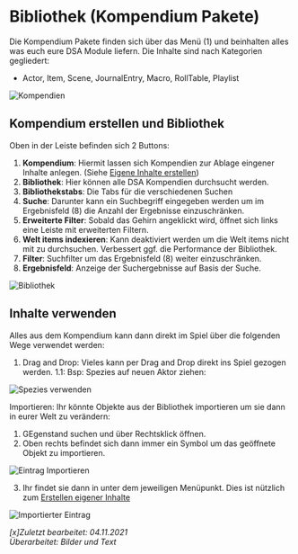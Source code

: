 # Bibliothek (Kompendium Pakete)
Die Kompendium Pakete finden sich über das Menü (1) und beinhalten alles was euch eure DSA Module liefern. Die Inhalte sind nach Kategorien gegliedert:
* Actor, Item, Scene, JournalEntry, Macro, RollTable, Playlist   
  
![Kompendien](https://user-images.githubusercontent.com/80099175/140278256-0608bed1-8f74-4aef-8981-878e02e3d884.png)  

## Kompendium erstellen und Bibliothek
Oben in der Leiste befinden sich 2 Buttons:
1. **Kompendium**: Hiermit lassen sich Kompendien zur Ablage eingener Inhalte anlegen. (Siehe [Eigene Inhalte erstellen](de-Eigene_Inhalte_erstellen))
2. **Bibliothek**: Hier können alle DSA Kompendien durchsucht werden.
3. **Bibliothekstabs**: Die Tabs für die verschiedenen Suchen
4. **Suche**: Darunter kann ein Suchbegriff eingegeben werden um im Ergebnisfeld (8) die Anzahl der Ergebnisse einzuschränken.
5. **Erweiterte Filter**: Sobald das Gehirn angeklickt wird, öffnet sich links eine Leiste mit erweiterten Filtern.
6. **Welt items indexieren**: Kann deaktiviert werden um die Welt items nicht mit zu durchsuchen. Verbessert ggf. die Performance der Bibliothek.
7. **Filter**: Suchfilter um das Ergebnisfeld (8) weiter einzuschränken.
8. **Ergebnisfeld**: Anzeige der Suchergebnisse auf Basis der Suche.
  
![Bibliothek](https://user-images.githubusercontent.com/80099175/140278554-38928f45-4f2f-4f3c-97d3-656fed47ca7b.png)  

## Inhalte verwenden
Alles aus dem Kompendium kann dann direkt im Spiel über die folgenden Wege verwendet werden: 
1. Drag and Drop: Vieles kann per Drag and Drop direkt ins Spiel gezogen werden. 
  1.1: Bsp: Spezies auf neuen Aktor ziehen:  
    
  ![Spezies verwenden](https://user-images.githubusercontent.com/80099175/140279378-61a5c6e7-1010-48f6-815a-9d2b510d498b.png)
  
Importieren: Ihr könnte Objekte aus der Bibliothek importieren um sie dann in eurer Welt zu verändern:  
1. GEgenstand suchen und über Rechtsklick öffnen.
2. Oben rechts befindet sich dann immer ein Symbol um das geöffnete Objekt zu importieren. 
    
  ![Eintrag Importieren](https://user-images.githubusercontent.com/80099175/140280655-6bf0a2dc-f714-44b2-912c-4a8561f08acf.png)

3. Ihr findet sie dann in unter dem jeweiligen Menüpunkt. Dies ist nützlich zum [Erstellen eigener Inhalte](de-Eigene_Inhalte_erstellen)  
  
![Importierter Eintrag](https://user-images.githubusercontent.com/80099175/140281181-a6b26197-9e08-41df-aa04-4944f8ac74cf.png)
  
*[x]Zuletzt bearbeitet: 04.11.2021*  
*Überarbeitet: Bilder und Text*
